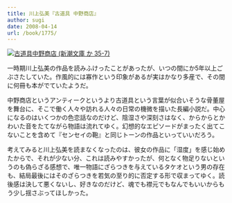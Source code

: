 ```yaml
---
title: 川上弘美『古道具 中野商店』
author: sugi
date: 2008-04-14
url: /book/1775/
---
```

<a href="http://www.amazon.co.jp/exec/obidos/ASIN/410129237X/chezsugi-22/ref=nosim/" name="amazletlink" target="_blank"><img src="http://i1.wp.com/ec2.images-amazon.com/images/I/51Matgs5IuL.SL160.jpg?w=660" alt="古道具中野商店 (新潮文庫 か 35-7)" class="alignleft" data-recalc-dims="1" /></a>

一時期川上弘美の作品を読みふけったことがあったが、いつの間にか5年以上ごぶさたしていた。作風的には寡作という印象があるが実はかなり多産で、その間に何冊も本がでていたようだ。

中野商店というアンティークというより古道具という言葉が似合いそうな骨董屋を舞台に、そこで働く人々や訪れる人々の日常の機微を描いた長編小説だ。中心になるのはいくつかの色恋話なのだけど、陰湿さや深刻さはなく、からからとかわいた音をたてながら物語は流れてゆく。幻想的なエピソードがまったく出てこないことを含めて『センセイの鞄』と同じトーンの作品といっていいだろう。

考えてみると川上弘美を読まなくなったのは、彼女の作品に「湿度」を感じ始めたからで、それが少ない分、これは読みやすかったが、何となく物足りないというのも偽らざる感想で、唯一物語にざらつきを与えているタケオという男の存在も、結局最後にはそのざらつきを若気の至り的に否定する形で収まってゆく。読後感は決して悪くないし、好きなのだけど、魂でも襟元でもなんでもいいからもう少し揺さぶってほしかった。

